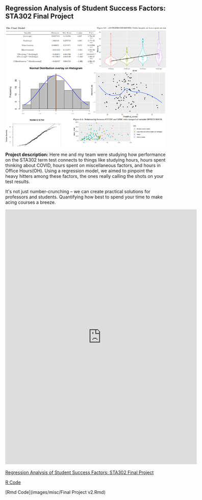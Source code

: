 ## Regression Analysis of Student Success Factors: STA302 Final Project

<img src="images/misc pics/school project.png?raw=true"/>

**Project description:** 
Here me and my team were studying how performance on the STA302 term test connects to things like studying hours, hours spent thinking about COVID, hours spent on miscellaneous factors, and hours in Office Hours(OH). 
Using a regression model, we aimed to pinpoint the heavy hitters among these factors, the ones really calling the shots on your test results.

It's not just number-crunching – we can create practical solutions for professors and students. Quantifying how best to spend your time to make acing courses a breeze.

<embed src="https://github.com/JoshuaCuevasUofT/JoshuaCuevasUofT.github.io/blob/master/pdf/STA302-Final-Project.pdf" width="600" height="800" type="application/pdf">

[Regression Analysis of Student Success Factors: STA302 Final Project](pdf/STA302-Final-Project.pdf)

[R Code](images/misc/Final-Project-v2.R)

[Rmd Code](images/misc/Final Project v2.Rmd)
